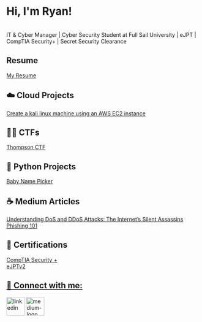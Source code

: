 <h1>Hi, I'm Ryan!</h1>
<br>
IT & Cyber Manager | Cyber Security Student at Full Sail University | eJPT | CompTIA Security+ | Secret Security Clearance
<br>
<h2>Resume</h2>
<a href=https://profile.indeed.com/p/ryanw-br00560>My Resume</a>
<br>
<h2>☁️ Cloud Projects</h2>
<a href=https://github.com/RyanWhite74/KaliAWS/blob/main/README.md>Create a kali linux machine using an AWS EC2 instance</a>
<br> 
<h2>🏴‍☠️ CTFs</h2>
<a href=https://github.com/RyanWhite74/Thompson/blob/main/README.md#enroll-beta>Thompson CTF</a>
<br>
<h2>🐍 Python Projects</h2>
<a href=https://github.com/RyanWhite74/Baby-name-picker>Baby Name Picker</a>
<br>
<h2>☕️ Medium Articles</h2>
<a href=https://medium.com/@ryanawhite74/understanding-dos-and-ddos-attacks-the-internets-silent-assassins-dd367700a167>Understanding DoS and DDoS Attacks: The Internet’s Silent Assassins</a>
<br>
<a href=https://medium.com/@ryanawhite74/phishing-101-dc17de92e80>Phishing 101</a>


<h2>📜 Certifications</h2>
<a href=https://www.credly.com/badges/0ee0c69b-a658-45a0-b264-e33247ad2d3f/public_url>CompTIA Security +
  <br>
<a href=https://certs.ine.com/6cc4c91a-3dd9-4e1f-9bd3-83309d9d00a3#acc.8NjTDI9z>eJPTv2
  
<br>

<h2> 📱 Connect with me:</h2>

[<img align="left" img width="48" height="48" src="https://img.icons8.com/color/48/linkedin.png" alt="linkedin"/>][linkedin]
[<img align="left" img width="48" height="48" src="https://img.icons8.com/color-glass/48/medium-logo.png" alt="medium-logo"/>][medium]

[linkedin]: https://www.linkedin.com/in/ryanwhite74
[medium]: https://medium.com/@ryanawhite74
